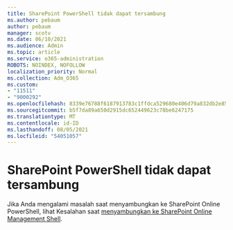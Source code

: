 ```yaml
---
title: SharePoint PowerShell tidak dapat tersambung
ms.author: pebaum
author: pebaum
manager: scotv
ms.date: 06/10/2021
ms.audience: Admin
ms.topic: article
ms.service: o365-administration
ROBOTS: NOINDEX, NOFOLLOW
localization_priority: Normal
ms.collection: Adm_O365
ms.custom:
- "11511"
- "9000292"
ms.openlocfilehash: 8339e76788f6187913783c1ffdca529680e406d79a832db2e85daf73461f56df
ms.sourcegitcommit: b5f7da89a650d2915dc652449623c78be6247175
ms.translationtype: MT
ms.contentlocale: id-ID
ms.lasthandoff: 08/05/2021
ms.locfileid: "54051057"
---
```

# <a name="sharepoint-powershell-unable-to-connect"></a>SharePoint PowerShell tidak dapat tersambung

Jika Anda mengalami masalah saat menyambungkan ke SharePoint Online PowerShell, lihat Kesalahan saat [menyambungkan ke SharePoint Online Management Shell](/sharepoint/troubleshoot/administration/errors-connecting-to-management-shell).